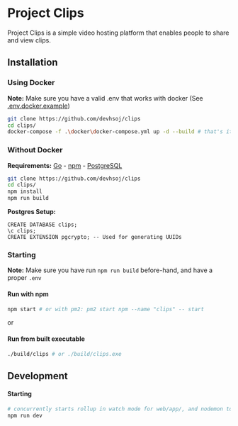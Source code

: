 # Project Clips

Project Clips is a simple video hosting platform that enables people to share and view clips.



## Installation

### Using Docker

**Note:** Make sure you have a valid .env that works with docker (See [.env.docker.example](https://github.com/devhsoj/clips/blob/master/.env.docker.example))
```bash
git clone https://github.com/devhsoj/clips
cd clips/
docker-compose -f .\docker\docker-compose.yml up -d --build # that's it!
```

### Without Docker

**Requirements:** [Go](https://go.dev/dl/) - [npm](https://nodejs.org/en/download/) - [PostgreSQL](https://www.postgresql.org/download/)

```bash
git clone https://github.com/devhsoj/clips
cd clips/
npm install
npm run build
```

**Postgres Setup:**
```postgresql
CREATE DATABASE clips;
\c clips;
CREATE EXTENSION pgcrypto; -- Used for generating UUIDs
```

### Starting

**Note:** Make sure you have run `npm run build` before-hand, and have a proper `.env`

#### Run with npm
```bash
npm start # or with pm2: pm2 start npm --name "clips" -- start
```
or

#### Run from built executable
```bash
./build/clips # or ./build/clips.exe
```

## Development

#### Starting
```bash
# concurrently starts rollup in watch mode for web/app/, and nodemon to wait for changes in internal/
npm run dev 
```